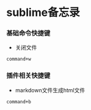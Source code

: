 # sublime备忘录

### 基础命令快捷键

- 关闭文件 
```
command+w
```

### 插件相关快捷键

- markdown文件生成html文件 
```
command+b
```
